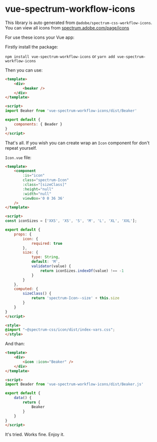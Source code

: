 # vue-spectrum-workflow-icons

This library is auto generated from `@adobe/spectrum-css-workflow-icons`. You can view all icons from [spectrum.adobe.com/page/icons](https://spectrum.adobe.com/page/icons/)

For use these icons your Vue app:

Firstly install the package:

`npm install vue-spectrum-workflow-icons`
or
`yarn add vue-spectrum-workflow-icons`

Then you can use:

```html
<template>
	<div>
		<beaker />
	</div>
</template>

<script>
import Beaker from 'vue-spectrum-workflow-icons/dist/Beaker'

export default {
	components: { Beader }
}
</script>
```

That's all. If you wish you can create wrap an `Icon` component for don't repeat yourself.

`Icon.vue` file:

```html
<template>
	<component
		:is="icon"
		class="spectrum-Icon"
		:class="[sizeClass]"
		:height="null"
		:width="null"
		viewBox='0 0 36 36'
	/>
</template>

<script>
const iconSizes = ['XXS', 'XS', 'S', 'M', 'L', 'XL', 'XXL'];

export default {
	props: {
		icon: {
			required: true
		},
		size: {
			type: String,
			default: 'M',
			validator(value) {
				return iconSizes.indexOf(value) !== -1
			}
		}
	},
	computed: {
		sizeClass() {
			return 'spectrum-Icon--size' + this.size
		}
	}
}
</script>

<style>
@import "~@spectrum-css/icon/dist/index-vars.css";
</style>
```

And than:

```html
<template>
	<div>
		<icon :icon="Beaker" />
	</div>
</template>

<script>
import Beader from 'vue-spectrum-workflow-icons/dist/Beaker.js'

export default {
	data() {
		return {
			Beaker
		}
	}
}
</script>
```

It's tried. Works fine. Enjoy it.